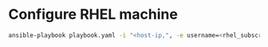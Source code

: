 # Configure RHEL machine

```sh
ansible-playbook playbook.yaml -i "<host-ip,", -e username=<rhel_subscription_username> -e passsword=<rhel_subscription_password>
```